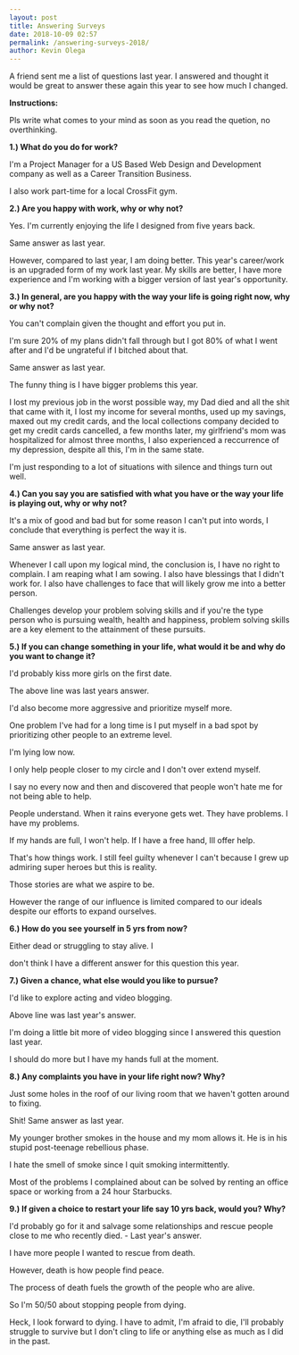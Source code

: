 ```yaml
--- 
layout: post 
title: Answering Surveys
date: 2018-10-09 02:57
permalink: /answering-surveys-2018/ 
author: Kevin Olega 
--- 
```

A friend sent me a list of questions last year. I answered and thought it would be great to answer these again this year to see how much I changed.

**Instructions:**

Pls write what comes to your mind as soon as you read the quetion, no overthinking.

**1.) What do you do for work?**

I'm a Project Manager for a US Based Web Design and Development company as well as a Career Transition Business.

I also work part-time for a local CrossFit gym.

**2.) Are you happy with work, why or why not?**

Yes. I'm currently enjoying the life I designed from five years back. 

Same answer as last year. 

However, compared to last year, I am doing better. This year's career/work is an upgraded form of my work last year. My skills are better, I have more experience and I'm working with a bigger version of last year's opportunity.


**3.) In general, are you happy with the way your life is going right now, why or why not?**

You can't complain given the thought and effort you put in. 

I'm sure 20% of my plans didn't fall through but I got 80% of what I went after and I'd be ungrateful if I bitched about that.

Same answer as last year. 

The funny thing is I have bigger problems this year. 

I lost my previous job in the worst possible way, my Dad died and all the shit that came with it, I lost my income for several months, used up my savings, maxed out my credit cards, and the local collections company decided to get my credit cards cancelled, a few months later, my girlfriend's mom was hospitalized for almost three months, I also experienced a reccurrence of my depression, despite all this, I'm in the same state. 

I'm just responding to a lot of situations with silence and things turn out well.

**4.) Can you say you are satisfied with what you have or the way your life is playing out, why or why not?**

It's a mix of good and bad but for some reason I can't put into words, I conclude that everything is perfect the way it is.

Same answer as last year.

Whenever I call upon my logical mind, the conclusion is, I have no right to complain. I am reaping what I am sowing. I also have blessings that I didn't work for. I also have challenges to face that will likely grow me into a better person. 

Challenges develop your problem solving skills and if you're the type person who is pursuing wealth, health and happiness, problem solving skills are a key element to the attainment of these pursuits.

**5.) If you can change something in your life, what would it be and why do you want to change it?**

I'd probably kiss more girls on the first date. 

The above line was last years answer.

I'd also become more aggressive and prioritize myself more. 

One problem I've had for a long time is I put myself in a bad spot by prioritizing other people to an extreme level. 

I'm lying low now. 

I only help people closer to my circle and I don't over extend myself. 

I say no every now and then and discovered that people won't hate me for not being able to help. 

People understand. When it rains everyone gets wet. They have problems. I have my problems. 

If my hands are full, I won't help. If I have a free hand, Ill offer help. 

That's how things work. I still feel guilty whenever I can't because I grew up admiring super heroes but this is reality.

Those stories are what we aspire to be. 

However the range of our influence is limited compared to our ideals despite our efforts to expand ourselves.

**6.) How do you see yourself in 5 yrs from now?**

Either dead or struggling to stay alive. I

 don't think I have a different answer for this question this year.

**7.) Given a chance, what else would you like to pursue?**

I'd like to explore acting and video blogging. 

Above line was last year's answer.

I'm doing a little bit more of video blogging since I answered this question last year.

I should do more but I have my hands full at the moment.

**8.) Any complaints you have in your life right now? Why?**

Just some holes in the roof of our living room that we haven't gotten around to fixing. 

Shit! Same answer as last year. 

My younger brother smokes in the house and my mom allows it. He is in his stupid post-teenage rebellious phase. 

I hate the smell of smoke since I quit smoking intermittently.

Most of the problems I complained about can be solved by renting an office space or working from a 24 hour Starbucks.

**9.) If given a choice to restart your life say 10 yrs back, would you? Why?**

I'd probably go for it and salvage some relationships and rescue people close to me who recently died.  - Last year's answer.

I have more people I wanted to rescue from death. 

However, death is how people find peace. 

The process of death fuels the growth of the people who are alive.

So I'm 50/50 about stopping people from dying. 

Heck, I look forward to dying. I have to admit, I'm afraid to die, I'll probably struggle to survive but I don't cling to life or anything else as much as I did in the past. 

